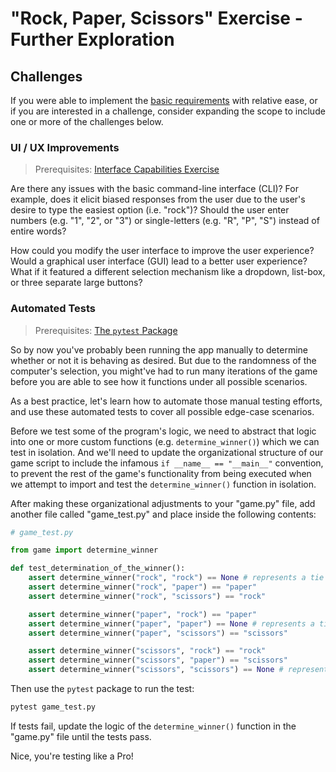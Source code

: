# "Rock, Paper, Scissors" Exercise - Further Exploration

## Challenges

If you were able to implement the [basic requirements](README.md) with relative ease, or if you are interested in a challenge, consider expanding the scope to include one or more of the challenges below.

### UI / UX Improvements

> Prerequisites: [Interface Capabilities Exercise](/exercises/interface-capabilities.md)

Are there any issues with the basic command-line interface (CLI)? For example, does it elicit biased responses from the user due to the user's desire to type the easiest option (i.e. "rock")? Should the user enter numbers (e.g. "1", "2", or "3") or single-letters (e.g. "R", "P", "S") instead of entire words?

How could you modify the user interface to improve the user experience? Would a graphical user interface (GUI) lead to a better user experience? What if it featured a different selection mechanism like a dropdown, list-box, or three separate large buttons?

### Automated Tests

> Prerequisites: [The `pytest` Package](/notes/python/packages/pytest.md)

So by now you've probably been running the app manually to determine whether or not it is behaving as desired. But due to the randomness of the computer's selection, you might've had to run many iterations of the game before you are able to see how it functions under all possible scenarios.

As a best practice, let's learn how to automate those manual testing efforts, and use these automated tests to cover all possible edge-case scenarios.

Before we test some of the program's logic, we need to abstract that logic into one or more custom functions (e.g. `determine_winner()`) which we can test in isolation. And we'll need to update the organizational structure of our game script to include the infamous `if __name__ == "__main__"` convention, to prevent the rest of the game's functionality from being executed when we attempt to import and test the `determine_winner()` function in isolation.

After making these organizational adjustments to your "game.py" file, add another file called "game_test.py" and place inside the following contents:

```py
# game_test.py

from game import determine_winner

def test_determination_of_the_winner():
    assert determine_winner("rock", "rock") == None # represents a tie
    assert determine_winner("rock", "paper") == "paper"
    assert determine_winner("rock", "scissors") == "rock"

    assert determine_winner("paper", "rock") == "paper"
    assert determine_winner("paper", "paper") == None # represents a tie
    assert determine_winner("paper", "scissors") == "scissors"

    assert determine_winner("scissors", "rock") == "rock"
    assert determine_winner("scissors", "paper") == "scissors"
    assert determine_winner("scissors", "scissors") == None # represents a tie
```

Then use the `pytest` package to run the test:

```sh
pytest game_test.py
```

If tests fail, update the logic of the `determine_winner()` function in the "game.py" file until the tests pass.

Nice, you're testing like a Pro!
